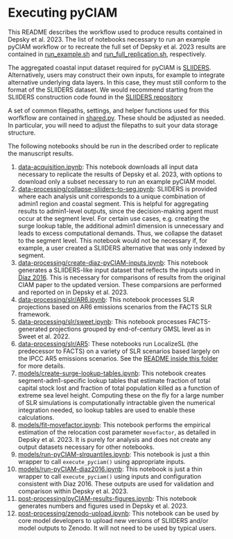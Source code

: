 # Executing pyCIAM

This README describes the workflow used to produce results contained in Depsky et al. 2023. The list of notebooks necessary to run an example pyCIAM workflow or to recreate the full set of Depsky et al. 2023 results are contained in [run_example.sh](run_example.sh) and [run_full_replication.sh](run_full_replication.sh), respectively.

The aggregated coastal input dataset required for pyCIAM is [SLIIDERS](https://doi.org/10.5281/zenodo.6449230). Alternatively, users may construct their own inputs, for example to integrate alternative underlying data layers. In this case, they must still conform to the format of the SLIIDERS dataset. We would recommend starting from the SLIIDERS construction code found in the [SLIIDERS repository](https://github.com/ClimateImpactLab/sliiders)

A set of common filepaths, settings, and helper functions used for this worfkflow are contained in [shared.py](./shared.py). These should be adjusted as needed. In particular, you will need to adjust the filepaths to suit your data storage structure.

The following notebooks should be run in the described order to replicate the manuscript results.

1. [data-acquisition.ipynb](data-acquisition.ipynb): This notebook downloads all input data necessary to replicate the results of Depsky et al. 2023, with options to download only a subset necessary to run an example pyCIAM model.
2. [data-processing/collapse-sliiders-to-seg.ipynb](data-processing/collapse-sliiders-to-seg.ipynb): SLIIDERS is provided where each analysis unit corresponds to a unique combination of admin1 region and coastal segment. This is helpful for aggregating results to admin1-level outputs, since the decision-making agent must occur at the segment level. For certain use cases, e.g. creating the surge lookup table, the additional admin1 dimension is unnecessary and leads to excess computational demands. Thus, we collapse the dataset to the segment level. This notebook would not be necessary if, for example, a user created a SLIIDERS alternative that was only indexed by segment.
3. [data-processing/create-diaz-pyCIAM-inputs.ipynb](data-processing/create-diaz-pyCIAM-inputs.ipynb): This notebook generates a SLIIDERS-like input dataset that reflects the inputs used in [Diaz 2016](https://link.springer.com/article/10.1007/s10584-016-1675-4#Sec13). This is necessary for comparisons of results from the original CIAM paper to the updated version. These comparsions are performed and reported on in Depsky et al. 2023.
4. [data-processing/slr/AR6.ipynb](data-processing/slr/AR6.ipynb): This notebook processes SLR projections based on AR6 emissions scenarios from the FACTS SLR framework.
5. [data-processing/slr/sweet.ipynb](data-processing/slr/sweet.ipynb): This notebook processes FACTS-generated projections grouped by end-of-century GMSL level as in Sweet et al. 2022.
6. [data-processing/slr/AR5](data-processing/slr/AR5): These notebooks run LocalizeSL (the predecessor to FACTS) on a variety of SLR scenarios based largely on the IPCC AR5 emissions scenarios. See the [README inside this folder](data-processing/slr/AR5/README.md) for more details.
7. [models/create-surge-lookup-tables.ipynb](models/create-surge-lookup-tables.ipynb): This notebook creates segment-adm1-specific lookup tables that estimate fraction of total capital stock lost and fraction of total population killed as a function of extreme sea level height. Computing these on the fly for a large number of SLR simulations is computationally intractable given the numerical integration needed, so lookup tables are used to enable these calculations.
8. [models/fit-movefactor.ipynb](models/fit-movefactor.ipynb): This notebook performs the empirical estimation of the relocation cost parameter `movefactor`, as detailed in Depsky et al. 2023. It is purely for analysis and does not create any output datasets necessary for other notebooks.
9. [models/run-pyCIAM-slrquantiles.ipynb](models/run-pyCIAM-slrquantiles.ipynb): This notebook is just a thin wrapper to call `execute_pyciam()` using appropriate inputs.
10. [models/run-pyCIAM-diaz2016.ipynb](models/run-pyCIAM-diaz2016.ipynb): This notebook is just a thin wrapper to call `execute_pyciam()` using inputs and configuration consistent with Diaz 2016. These outputs are used for validation and comparison within Depsky et al. 2023.
11. [post-processing/pyCIAM-results-figures.ipynb](post-processing/pyCIAM-results-figures.ipynb): This notebook generates numbers and figures used in Depsky et al. 2023.
12. [post-processing/zenodo-upload.ipynb](post-processing/zenodo-upload.ipynb): This notebook can be used by core model developers to upload new versions of SLIIDERS and/or model outputs to Zenodo. It will not need to be used by typical users.
